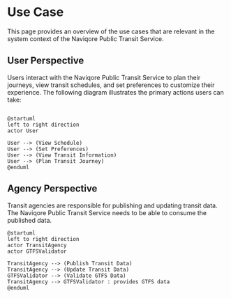 # Use Case

This page provides an overview of the use cases that are relevant in the system context of the Naviqore Public Transit
Service.

## User Perspective

Users interact with the Naviqore Public Transit Service to plan their journeys, view transit schedules, and set
preferences to customize their experience. The following diagram illustrates the primary actions users can take:

```plantuml

@startuml
left to right direction
actor User

User --> (View Schedule)
User --> (Set Preferences)
User --> (View Transit Information)
User --> (Plan Transit Journey)
@enduml

```

## Agency Perspective

Transit agencies are responsible for publishing and updating transit data. The Naviqore Public Transit Service needs to
be able to consume the published data.

```plantuml
@startuml
left to right direction
actor TransitAgency
actor GTFSValidator

TransitAgency --> (Publish Transit Data)
TransitAgency --> (Update Transit Data)
GTFSValidator --> (Validate GTFS Data)
TransitAgency --> GTFSValidator : provides GTFS data
@enduml
```
